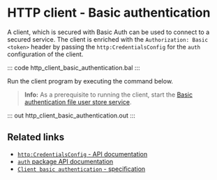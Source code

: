 # HTTP client - Basic authentication

A client, which is secured with Basic Auth can be used to connect to a secured service. The client is enriched with the `Authorization: Basic <token>` header by passing the `http:CredentialsConfig` for the `auth` configuration of the client.

::: code http_client_basic_authentication.bal :::

Run the client program by executing the command below.

>**Info:** As a prerequisite to running the client, start the [Basic authentication file user store service](/learn/by-example/http-service-basic-authentication-file-user-store).

::: out http_client_basic_authentication.out :::

## Related links
- [`http:CredentialsConfig` - API documentation](https://lib.ballerina.io/ballerina/http/latest/records/CredentialsConfig)
- [`auth` package API documentation](https://lib.ballerina.io/ballerina/auth/latest/)
- [`Client basic authentication` - specification](https://ballerina.io/spec/http/#9115-client---basic-auth)
